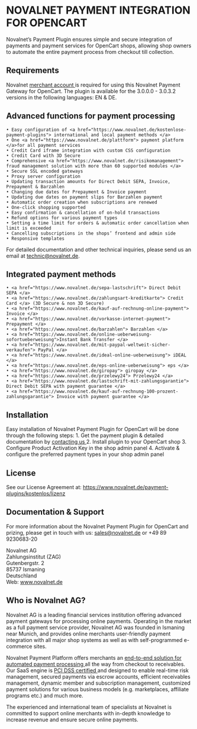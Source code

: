 # NOVALNET PAYMENT INTEGRATION FOR OPENCART
Novalnet’s Payment Plugin ensures simple and secure integration of payments and payment services for OpenCart shops, allowing shop owners to automate the entire payment process from checkout till collection. 
## Requirements 
Novalnet <a href="https://www.novalnet.de/"> merchant account </a> is required for using this Novalnet Payment Gateway for OpenCart. The plugin is available for the 3.0.0.0 - 3.0.3.2 versions in the following languages: EN & DE. 
## Advanced functions for payment processing
    • Easy configuration of <a href="https://www.novalnet.de/kostenlose-payment-plugins"> international and local payment methods </a>
    • One <a href="https://www.novalnet.de/plattform"> payment platform </a>for all payment services
    • Credit Card iframe integration with custom CSS configuration 
    • Credit Card with 3D Secure
    • Comprehensive <a href="https://www.novalnet.de/risikomanagement"> fraud management solution with more than 60 supported modules </a>
    • Secure SSL encoded gateways
    • Proxy server configuration
    • Updating transaction amounts for Direct Debit SEPA, Invoice, Prepayment & Barzahlen
    • Changing due dates for Prepayment & Invoice payment
    • Updating due dates on payment slips for Barzahlen payment
    • Automatic order creation when subscriptions are renewed
    • One-click shopping supported
    • Easy confirmation & cancellation of on-hold transactions
    • Refund options for various payment types
    • Setting a time limit for orders & automatic order cancellation when limit is exceeded
    • Cancelling subscriptions in the shops’ frontend and admin side
    • Responsive templates
For detailed documentation and other technical inquiries, please send us an email at technic@novalnet.de.
## Integrated payment methods
    • <a href="https://www.novalnet.de/sepa-lastschrift"> Direct Debit SEPA </a>
    • <a href="https://www.novalnet.de/zahlungsart-kreditkarte"> Credit Card </a> (3D Secure & non 3D Secure) 
    • <a href="https://www.novalnet.de/kauf-auf-rechnung-online-payment"> Invoice </a> 
    • <a href="https://www.novalnet.de/vorkasse-internet-payment"> Prepayment </a>
    • <a href="https://www.novalnet.de/barzahlen"> Barzahlen </a>
    • <a href="https://www.novalnet.de/online-ueberweisung-sofortueberweisung">Instant Bank Transfer </a>
    • <a href="https://www.novalnet.de/mit-paypal-weltweit-sicher-verkaufen"> PayPal </a>
    • <a href="https://www.novalnet.de/ideal-online-ueberweisung"> iDEAL </a>
    • <a href="https://www.novalnet.de/eps-online-ueberweisung"> eps </a>
    • <a href="https://www.novalnet.de/giropay"> giropay </a>
    • <a href="https://www.novalnet.de/przelewy24"> Przelewy24 </a>
    • <a href="https://www.novalnet.de/lastschrift-mit-zahlungsgarantie"> Direct Debit SEPA with payment guarantee </a>
    • <a href="https://www.novalnet.de/kauf-auf-rechnung-100-prozent-zahlungsgarantie"> Invoice with payment guarantee </a>
## Installation
Easy installation of Novalnet Payment Plugin for OpenCart will be done through the following steps: 
    1. Get the payment plugin & detailed documentation by <a href="https://www.novalnet.de/kontakt/sales"> contacting us </a>
    2. Install plugin to your OpenCart shop 
    3. Configure Product Activation Key in the shop admin panel 
    4. Activate & configure the preferred payment types in your shop admin panel
## License  
See our License Agreement at: https://www.novalnet.de/payment-plugins/kostenlos/lizenz 
## Documentation & Support
For more information about the Novalnet Payment Plugin for OpenCart and prizing, please get in touch with us: sales@novalnet.de or +49 89 9230683-20

Novalnet AG<br>
Zahlungsinstitut (ZAG)<br>
Gutenbergstr. 2<br>
85737 Ismaning<br>
Deutschland<br>
Web: www.novalnet.de
## Who is Novalnet AG?
<p>Novalnet AG is a leading financial services institution offering advanced payment gateways for processing online payments. Operating in the market as a full payment service provider, Novalnet AG was founded in Ismaning near Munich, and provides online merchants user-friendly payment integration with all major shop systems as well as with self-programmed e-commerce sites. </p>
<p>Novalnet Payment Platform offers merchants an <a href="https://www.novalnet.de/produkte"> end-to-end solution for automated payment processing </a> all the way from checkout to receivables. Our SaaS engine is <a href="https://www.novalnet.de/pci-dss-zertifizierung"> PCI DSS certified </a> and designed to enable real-time risk management, secured payments via escrow accounts, efficient receivables management, dynamic member and subscription management, customized payment solutions for various business models (e.g. marketplaces, affiliate programs etc.) and much more. </p>  
<p>The experienced and international team of specialists at Novalnet is committed to support online merchants with in-depth knowledge to increase revenue and ensure secure online payments. </p>
